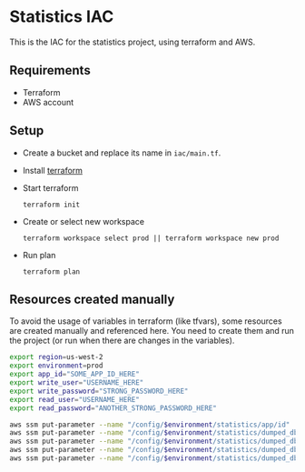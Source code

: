 # Statistics IAC

This is the IAC for the statistics project, using terraform and AWS.

## Requirements

- Terraform
- AWS account

## Setup

- Create a bucket and replace its name in `iac/main.tf`.

- Install [terraform](https://learn.hashicorp.com/tutorials/terraform/install-cli?in=terraform/aws-get-started)

- Start terraform

  `terraform init`

- Create or select new workspace

  `terraform workspace select prod || terraform workspace new prod`

- Run plan

  `terraform plan`

## Resources created manually

To avoid the usage of variables in terraform (like tfvars), some resources are created manually and referenced here. You need to create them and run the project (or run when there are changes in the variables).

```bash
export region=us-west-2
export environment=prod
export app_id="SOME_APP_ID_HERE"
export write_user="USERNAME_HERE"
export write_password="STRONG_PASSWORD_HERE"
export read_user="USERNAME_HERE"
export read_password="ANOTHER_STRONG_PASSWORD_HERE"

```

```bash
aws ssm put-parameter --name "/config/$environment/statistics/app/id"                   --value $app_id          --overwrite --region $region --type String
aws ssm put-parameter --name "/config/$environment/statistics/dumped_db/write_user"     --value $write_user      --overwrite --region $region --type String
aws ssm put-parameter --name "/config/$environment/statistics/dumped_db/write_password" --value $write_password  --overwrite --region $region --type String
aws ssm put-parameter --name "/config/$environment/statistics/dumped_db/read_user"      --value $read_user       --overwrite --region $region --type String
aws ssm put-parameter --name "/config/$environment/statistics/dumped_db/read_password"  --value $read_password   --overwrite --region $region --type String
```
